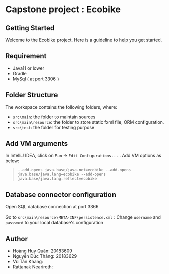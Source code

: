 #  Capstone project : Ecobike

## Getting Started

Welcome to the Ecobike project. Here is a guideline to help you get started.
## Requirement
- Java11 or lower
- Gradle
- MySql ( at port 3306 )

## Folder Structure

The workspace contains the following folders, where:

- `src\main`: the folder to maintain sources
- `src\main\resource`: the folder to store static fxml file, ORM configuration.
- `src\test`: the folder for testing purpose


## Add VM arguments
In IntelliJ IDEA, click on `Run` -> `Edit Configurations...`  . Add VM options as below:
> `--add-opens java.base/java.net=ecobike --add-opens java.base/java.lang=ecobike --add-opens java.base/java.lang.reflect=ecobike`

## Database connector configuration
Open SQL database connection at port 3366 <br></br> 
Go to `src\main\resource\META-INF\persistence.xml` : Change `username` and `password` to your local database's configuration  


## Author
- Hoàng Huy Quân: 20183609
- Nguyễn Đức Thắng: 20183629
- Vũ Tấn Khang: 
- Rattanak Neariroth: 